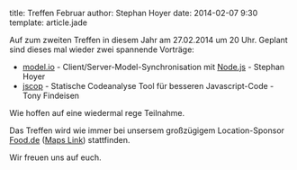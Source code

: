 title: Treffen Februar
author: Stephan Hoyer
date: 2014-02-07 9:30
template: article.jade

Auf zum zweiten Treffen in diesem Jahr am 27.02.2014 um 20 Uhr. Geplant sind dieses mal wieder zwei
spannende Vorträge:

* [model.io](https://github.com/model-io/model.io) - Client/Server-Model-Synchronisation mit
[Node.js](http://nodejs.org/) - Stephan Hoyer
* [jscop](https://github.com/it-ony/jscop) - Statische Codeanalyse Tool für
besseren Javascript-Code - Tony Findeisen

Wie hoffen auf eine wiedermal rege Teilnahme.

Das Treffen wird wie immer bei unsersem großzügigem Location-Sponsor
[Food.de](http://www.food.de) ([Maps Link](https://maps.google.com/maps?q=food.de+%2F%2F+food+direkt+GmbH&ie=UTF8&ll=51.346925,12.388909&spn=0.011674,0.009849&fb=1&hq=food.de+hans+poeche+stra%C3%9Fe+leipzig&cid=15222040660717068586&t=h&z=16&iwloc=A)) stattfinden.

Wir freuen uns auf euch.
